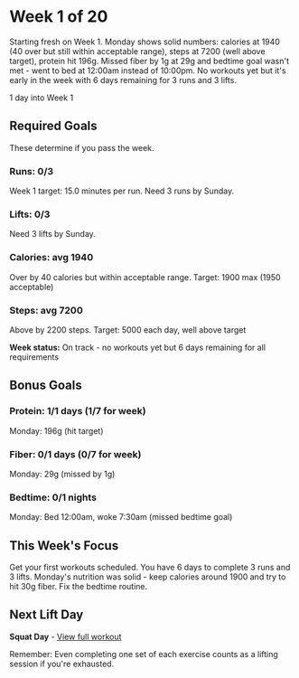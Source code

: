 # Week 1 of 20

Starting fresh on Week 1. Monday shows solid numbers: calories at 1940 (40 over but still within acceptable range), steps at 7200 (well above target), protein hit 196g. Missed fiber by 1g at 29g and bedtime goal wasn't met - went to bed at 12:00am instead of 10:00pm. No workouts yet but it's early in the week with 6 days remaining for 3 runs and 3 lifts.

1 day into Week 1

## Required Goals

These determine if you pass the week.

### Runs: 0/3

Week 1 target: 15.0 minutes per run. Need 3 runs by Sunday.

### Lifts: 0/3

Need 3 lifts by Sunday.

### Calories: avg 1940

Over by 40 calories but within acceptable range. Target: 1900 max (1950 acceptable)

### Steps: avg 7200

Above by 2200 steps. Target: 5000 each day, well above target

**Week status:** On track - no workouts yet but 6 days remaining for all requirements

## Bonus Goals

### Protein: 1/1 days (1/7 for week)

Monday: 196g (hit target)

### Fiber: 0/1 days (0/7 for week)

Monday: 29g (missed by 1g)

### Bedtime: 0/1 nights

Monday: Bed 12:00am, woke 7:30am (missed bedtime goal)

## This Week's Focus

Get your first workouts scheduled. You have 6 days to complete 3 runs and 3 lifts. Monday's nutrition was solid - keep calories around 1900 and try to hit 30g fiber. Fix the bedtime routine.

## Next Lift Day

**Squat Day** - [View full workout](lifting.html)

Remember: Even completing one set of each exercise counts as a lifting session if you're exhausted.